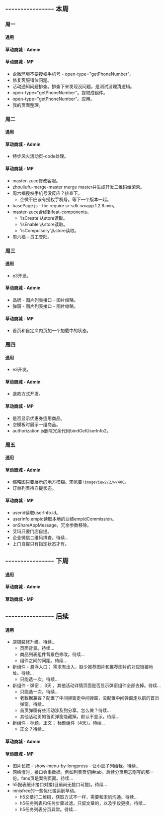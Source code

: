 ## ---------------- 本周

### 周一
#### 通用
#### 草动商城 - Admin
#### 草动商城 - MP
* 企微环境不要授权手机号 - open-type="getPhoneNumber"。
* 修复客服错位问题。
* 活动通知问题排查。排查下来发现没问题。是测试没理清逻辑。
* open-type="getPhoneNumber"。提取成组件。
* open-type="getPhoneNumber"。应用。
* 我的页面整理。

### 周二
#### 通用
#### 草动商城 - Admin
* 特步风火活动页-code处理。
#### 草动商城 - MP
* master-zuce修改客服。
* zhouliufu-merge-master merge master并生成开发二维码给荣荣。
* 周六福授权手机号没反应？排查下。
  - 企微不应该有授权手机号。等下一个版本一起。
* basePage.js - fix: require sr-sdk-wxapp.1.2.8.min。
* master-zuce合线到feat-components。
  - 'isCreate'从store读取。
  - 'isEnable'从store读取。
  - 'isCompulsory'从store读取。
* 周六福 - 员工登陆。

### 周三
#### 通用
* e3开发。
#### 草动商城 - Admin
* 品牌 - 图片列表接口 - 图片缩略。
* 弹窗 - 图片列表接口 - 图片缩略。
#### 草动商城 - MP
* 首页和自定义内页加一个加载中的状态。

### 周四
#### 通用
* e3开发。
#### 草动商城 - Admin
* 退款方式开发。
#### 草动商城 - MP
* 是否显示优惠券适用商品。
* 空模板时展示一组商品。
* authorization.js删除冗余代码bindGetUserInfo2。

### 周五
#### 通用
#### 草动商城 - Admin
* 缩略图只要展示的地方模糊。宋帆要`?imageView2/2/w/400`。
* 订单列表待自提状态。
#### 草动商城 - MP
* userid读取userInfo.id。
* userInfo.empid读取本地的业绩empidCommission。
* onShareAppMessage。冗余参数移除。
* 艾玛只要门店自提。
* 企业微信二维码排查。待续...
* 上门自提只有指定状态才有。

## ---------------- 下周
#### 通用
#### 草动商城 - Admin
#### 草动商城 - MP

## ---------------- 后续
#### 通用
* 店铺装修升级。待续...
  - 页面背景。待续...
  - 商品列表组件背景色修改。待续...
  - 组件之间的间距。待续...
* 新组件 - 悬浮入口； 需求有出入，缺少推荐图片和推荐图片的对应链接地址。待续...
  - 只能选一次。待续...
* 新组件 - 弹窗；  3天  ，其他活动详情页面是否显示弹窗组件全部去掉。待续...
  - 只能选一次。待续...
  - 老数据兼容？配置了中间弹窗走中间弹窗，没配置中间弹窗走以前的首页弹窗。待续...
  - 首页弹窗有些活动涉及到分享。怎么做？待续...
  - 其他活动页的首页弹窗隐藏掉。默认不显示。待续...
* 新组件 - 标题、正文；  标题组件（4天）。待续...
  - 正文？待续...
#### 草动商城 - Admin
#### 草动商城 - MP
* 图片长按 - show-menu-by-longpress - 让小蚊子列给我。待续...
* 网络慢时，接口会串数据。例如列表页切换tab。后续分页用志刚写的那一份。fans页是案例页面。待续...
* h5报表统计接口对接(目前尚无接口可接)。待续...
* innisfree的一些优化搬运到草动。
  - h5文章打二维码，获取方式不一样，需要和宋帆沟通。待续...
  - h5任务列表和任务步骤过滤，只留文章的，以及字段更换。待续...
  - h5任务列表分页异常。待续...
